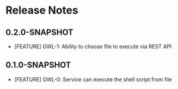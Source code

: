 Release Notes
========

## 0.2.0-SNAPSHOT
* [FEATURE] GWL-1: Ability to choose file to execute via REST API

## 0.1.0-SNAPSHOT
* [FEATURE] GWL-0: Service can execute the shell script from file
